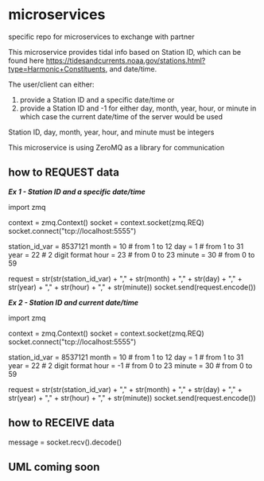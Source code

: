 # microservices
specific repo for microservices to exchange with partner

This microservice provides tidal info based on Station ID, which can be found here https://tidesandcurrents.noaa.gov/stations.html?type=Harmonic+Constituents, and date/time. 

The user/client can either: 
  1) provide a Station ID and a specific date/time or 
  2) provide a Station ID and -1 for either day, month, year, hour, or minute in which case the current date/time of the server would be used

Station ID, day, month, year, hour, and minute must be integers  

This microservice is using ZeroMQ as a library for communication

## how to REQUEST data
***Ex 1 - Station ID and a specific date/time***

import zmq

context = zmq.Context()
socket = context.socket(zmq.REQ)
socket.connect("tcp://localhost:5555")

station_id_var = 8537121
month = 10                      # from 1 to 12
day = 1                         # from 1 to 31
year = 22                       # 2 digit format
hour = 23                       # from 0 to 23
minute = 30                     # from 0 to 59

request = str(str(station_id_var) + "," + str(month) + "," + str(day) + "," + str(year) + "," + str(hour) + "," + str(minute))
socket.send(request.encode())

***Ex 2 - Station ID and current date/time***

import zmq

context = zmq.Context()
socket = context.socket(zmq.REQ)
socket.connect("tcp://localhost:5555")

station_id_var = 8537121
month = 10                      # from 1 to 12
day = 1                         # from 1 to 31
year = 22                       # 2 digit format
hour = -1                       # from 0 to 23
minute = 30                     # from 0 to 59

request = str(str(station_id_var) + "," + str(month) + "," + str(day) + "," + str(year) + "," + str(hour) + "," + str(minute))
socket.send(request.encode())

## how to RECEIVE data

message = socket.recv().decode()

## UML coming soon
